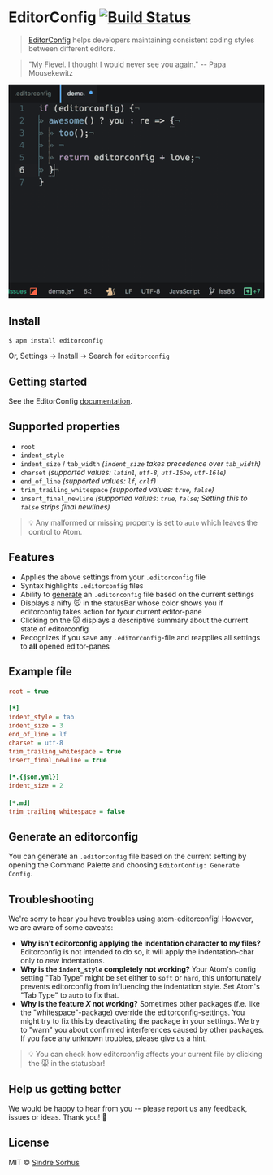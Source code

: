 # EditorConfig [![Build Status](https://travis-ci.org/sindresorhus/atom-editorconfig.svg?branch=master)](https://travis-ci.org/sindresorhus/atom-editorconfig)

> [EditorConfig](http://editorconfig.org) helps developers maintaining consistent coding styles between different editors.

> "My Fievel. I thought I would never see you again." -- Papa Mousekewitz

![](fievel-mousekewitz48.gif)



## Install

```
$ apm install editorconfig
```

Or, Settings → Install → Search for `editorconfig`


## Getting started

See the EditorConfig [documentation](http://editorconfig.org).


## Supported properties

- `root`
- `indent_style`
- `indent_size` / `tab_width` *(`indent_size` takes precedence over `tab_width`)*
- `charset` *(supported values: `latin1`, `utf-8`, `utf-16be`, `utf-16le`)*
- `end_of_line` *(supported values: `lf`, `crlf`)*
- `trim_trailing_whitespace` *(supported values: `true`, `false`)*
- `insert_final_newline` *(supported values: `true`, `false`; Setting this to `false` strips final newlines)*

> :bulb: Any malformed or missing property is set to `auto` which leaves the control to Atom.

## Features

- Applies the above settings from your `.editorconfig` file
- Syntax highlights `.editorconfig` files
- Ability to [generate](#generate-config) an `.editorconfig` file based on the current settings
- Displays a nifty :mouse: in the statusBar whose color shows you if editorconfig takes action for tyour current editor-pane
- Clicking on the :mouse: displays a descriptive summary about the current state of editorconfig
- Recognizes if you save any `.editorconfig`-file and reapplies all settings to **all** opened editor-panes


## Example file

```ini
root = true

[*]
indent_style = tab
indent_size = 3
end_of_line = lf
charset = utf-8
trim_trailing_whitespace = true
insert_final_newline = true

[*.{json,yml}]
indent_size = 2

[*.md]
trim_trailing_whitespace = false
```


## Generate an editorconfig

You can generate an `.editorconfig` file based on the current setting by opening the Command Palette and choosing `EditorConfig: Generate Config`.


## Troubleshooting

We're sorry to hear you have troubles using atom-editorconfig! However, we are aware of some caveats:

- **Why isn't editorconfig applying the indentation character to my files?** Editorconfig is not intended to do so, it will apply the indentation-char only to *new* indentations.
- **Why is the `indent_style` completely not working?** Your Atom's config setting "Tab Type" might be set either to `soft` or `hard`, this unfortunately prevents editorconfig from influencing the indentation style. Set Atom's "Tab Type" to `auto` to fix that.
- **Why is the feature _X_ not working?** Sometimes other packages (f.e. like the "whitespace"-package) override the editorconfig-settings. You might try to fix this by deactivating the package in your settings. We try to "warn" you about confirmed interferences caused by other packages. If you face any unknown troubles, please give us a hint.

> :bulb: You can check how editorconfig affects your current file by clicking the :mouse: in the statusbar!

## Help us getting better

We would be happy to hear from you -- please report us any feedback, issues or ideas. Thank you! :gift_heart:


## License

MIT © [Sindre Sorhus](https://sindresorhus.com)
